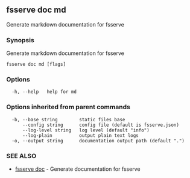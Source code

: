 ## fsserve doc md

Generate markdown documentation for fsserve

### Synopsis

Generate markdown documentation for fsserve

```
fsserve doc md [flags]
```

### Options

```
  -h, --help   help for md
```

### Options inherited from parent commands

```
  -b, --base string        static files base
      --config string      config file (default is fsserve.json)
      --log-level string   log level (default "info")
      --log-plain          output plain text logs
  -o, --output string      documentation output path (default ".")
```

### SEE ALSO

* [fsserve doc](fsserve_doc.md)	 - Generate documentation for fsserve

